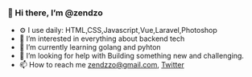 ### 👋 Hi there, I’m @zendzo
- ⚙️ I use daily: HTML,CSS,Javascript,Vue,Laravel,Photoshop
- 👀 I’m interested in everything about backend tech
- 🌱 I’m currently learning golang and pyhton
- 🤔 I’m looking for help with Building something new and challenging.
- 📫 How to reach me [zendzzo@gmail.com](mailto:zendzzo@gmail.com), [Twitter](https://www.twitter.com/zendzzo)

<!---
zendzo/zendzo is a ✨ special ✨ repository because its `README.md` (this file) appears on your GitHub profile.
You can click the Preview link to take a look at your changes.
--->
